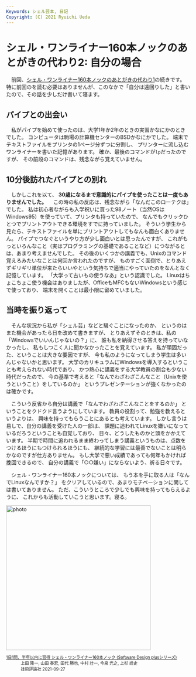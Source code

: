 ```yaml
---
Keywords: シェル芸本, 日記
Copyright: (C) 2021 Ryuichi Ueda
---
```


# シェル・ワンライナー160本ノックのあとがきの代わり2: 自分の場合

　前回、[シェル・ワンライナー160本ノックのあとがきの代わり1](/?post=20210928_shellgei160)の続きです。
特に前回のを読む必要はありませんが、このなかで「自分は遠回りした」と書いたので、その話を少しだけ書いて寝ます。

## パイプとの出会い

　私がパイプを始めて使ったのは、大学1年か2年のときの実習かなにかのときでした。
コンピュータは駒場の計算機センターのBSDかなにかでした。
端末でテキストファイルをプリンタの1ページ分ずつに分割し、
プリンターに流し込むワンライナーを書いた記憶があります。
確か、最後のコマンドが`lp`だったのですが、
その前段のコマンドは、残念ながら覚えていません。

## 10分後訪れたパイプとの別れ

　しかしこれを以て、 **30歳になるまで意識的にパイプを使ったことは一度もありませんでした。**
　この時の私の反応は、残念ながら「なんだこのローテクは」でした。
私は初心者ながらも入学祝いに買った98ノート（当然OSはWindows95）を使っていて、プリンタも持っていたので、
なんでもクリックひとつでプリントアウトできる環境をすでに持っていました。
そういう学生から見たら、テキストファイルを単にプリントアウトしてもなんも面白くありません。
パイプでつなぐというやり方が少し面白いとは思ったんですが、
これがもっといろんなこと（実はプログラミングの基礎であることなど）につながるとは、あまり考えませんでした。
その後のいくつかの講義でも、Unixのコマンド覚えろみたいなことは何回か言われたのですが、
ものすごく面倒で、とりあえずギリギリ単位が来たらいいやという気持ちで適当にやっていたのをなんとなく記憶しています。
「大学って古いもの使うなあ」という認識でした。
Linuxはちょこちょこ使う機会はありましたが、OfficeもMFCもないWindowsという感じで使っており、
端末を開くことは最小限に留めていました。

## 当時を振り返って

　そんな状況から私が「シェル芸」などと騒ぐことになったのか、
というのはまた機会があったら日を改めて書きますが、
とりあえずそのときは、私の「Windowsでいいんじゃないの？」に、
誰も私を納得させる答えを持っていなかったし、
私もしつこく人に聞かなかったことを覚えています。
私が頑固だった、ということは大きな要因ですが、
今も私のようになってしまう学生は多いんじゃないかと思います。
大学のカリキュラムにWindowsを導入するということも考えられない時代であり、
かつ熱心に講義をする大学教員の割合も少ない時代だったので、
今の基準で考えると「なんでわざわざこんなこと（Unixを使うということ）をしているのか」
というプレゼンテーションが強くなかったのは確かです。


　こういう反省から自分は講義で「なんでわざわざこんなことをするのか」
ということをクドクド言うようにしています。
教員の役割って、勉強を教えるというよりは、
興味を持ってもらうことにあるとも考えています。
しかし言うは易しで、自分の講義を受けた人の一部は、
課題に追われてLinuxを嫌いになっているだろうということも自覚しており、
日々、どうしたものかと頭をかかえています。
半期で時間に追われるまま終わってしまう講義というものは、点数をつけるほうにもつけられるほうにも、
継続的な学習には最善でないことは明らかなのですが仕方ありません。
もし大学で悪い成績であっても何年もかければ挽回できるので、
自分の講義で「○○嫌い」にならないよう、祈る日々です。


　シェル・ワンライナー160本ノックについては、
もう本を手に取る人は「なんでLinuxなんですか？」
をクリアしているので、あまりモチベーションに関しては書いてありません。
ただ、こういうところで少しでも興味を持ってもらえるように、
これからも活動していこうと思います。寝る。


<div class="card">
  <div class="row no-gutters">
    <div class="col-md-2">
      <a class="item url" href="https://www.amazon.co.jp/dp/4297122677?tag=ryuichiueda-22&linkCode=ogi&th=1&psc=1"><img src="https://m.media-amazon.com/images/I/51F6w9FoosL._SL500_.jpg" width="395" alt="photo"></a>
    </div>
    <div class="col-md-10">
      <div class="card-body">
        <dl class="fn" style="font-size:80%">
          <dt><a href="https://www.amazon.co.jp/dp/4297122677?tag=ryuichiueda-22&linkCode=ogi&th=1&psc=1">1日1問、半年以内に習得 シェル・ワンライナー160本ノック (Software Design plusシリーズ)</a></dt>
          <dd>上田 隆一, 山田 泰宏, 田代 勝也, 中村 壮一, 今泉 光之, 上杉 尚史</dd>
          <dd>技術評論社 2021-09-27</dd>
        </dl>
      </div>
    </div>
  </div>
</div>


